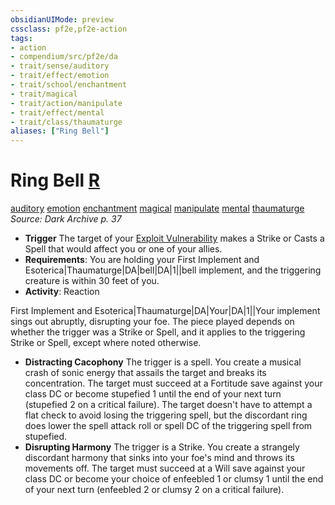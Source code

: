 ```yaml
---
obsidianUIMode: preview
cssclass: pf2e,pf2e-action
tags:
- action
- compendium/src/pf2e/da
- trait/sense/auditory
- trait/effect/emotion
- trait/school/enchantment
- trait/magical
- trait/action/manipulate
- trait/effect/mental
- trait/class/thaumaturge
aliases: ["Ring Bell"]
---
```

# Ring Bell [R](chapter-9-playing-the-game.md#Actions "Reaction")
[auditory](auditory.md)  [emotion](emotion.md)  [enchantment](enchantment.md)  [magical](magical.md)  [manipulate](manipulate.md)  [mental](mental.md)  [thaumaturge](rules/traits/thaumaturge-da.md)  
*Source: Dark Archive p. 37*  

- **Trigger** The target of your [Exploit Vulnerability](exploit-vulnerability-da.md) makes a Strike or Casts a Spell that would affect you or one of your allies.
- **Requirements**: You are holding your First Implement and Esoterica|Thaumaturge|DA|bell|DA|1||bell implement, and the triggering creature is within 30 feet of you.
- **Activity**: Reaction

First Implement and Esoterica|Thaumaturge|DA|Your|DA|1||Your implement sings out abruptly, disrupting your foe. The piece played depends on whether the trigger was a Strike or Spell, and it applies to the triggering Strike or Spell, except where noted otherwise.

- **Distracting Cacophony** The trigger is a spell. You create a musical crash of sonic energy that assails the target and breaks its concentration. The target must succeed at a Fortitude save against your class DC or become stupefied 1 until the end of your next turn (stupefied 2 on a critical failure). The target doesn't have to attempt a flat check to avoid losing the triggering spell, but the discordant ring does lower the spell attack roll or spell DC of the triggering spell from stupefied.
- **Disrupting Harmony** The trigger is a Strike. You create a strangely discordant harmony that sinks into your foe's mind and throws its movements off. The target must succeed at a Will save against your class DC or become your choice of enfeebled 1 or clumsy 1 until the end of your next turn (enfeebled 2 or clumsy 2 on a critical failure).